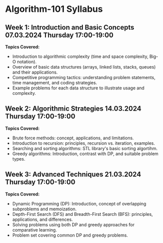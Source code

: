 # Algorithm-101 Syllabus

## Week 1: Introduction and Basic Concepts 07.03.2024 Thursday 17:00-19:00
**Topics Covered:**
- Introduction to algorithmic complexity (time and space complexity, Big-O notation).
- Overview of basic data structures (arrays, linked lists, stacks, queues) and their applications.
- Competitive programming tactics: understanding problem statements, time management, and coding strategies.
- Example problems for each data structure to illustrate usage and complexity.

## Week 2: Algorithmic Strategies 14.03.2024 Thursday 17:00-19:00
**Topics Covered:**

- Brute force methods: concept, applications, and limitations.
- Introduction to recursion: principles, recursion vs. iteration, examples.
- Searching and sorting algorithms: STL library's basic sorting algortihm.
- Greedy algorithms: Introduction, contrast with DP, and suitable problem types.

## Week 3: Advanced Techniques 21.03.2024 Thursday 17:00-19:00
**Topics Covered:**
- Dynamic Programming (DP): Introduction, concept of overlapping subproblems and memoization.
- Depth-First Search (DFS) and Breadth-First Search (BFS): principles, applications, and differences.
- Solving problems using both DP and greedy approaches for comparative learning.
- Problem set covering common DP and greedy problems.
